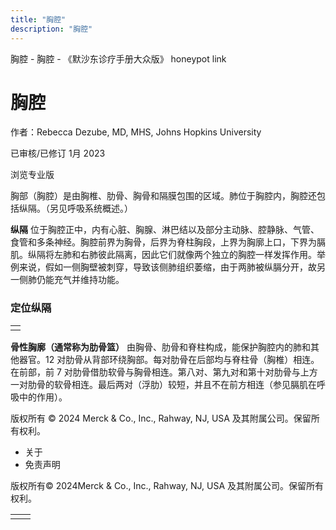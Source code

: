 ```yaml
---
title: "胸腔"
description: "胸腔"
---
```


﻿胸腔 \- 胸腔 \- 《默沙东诊疗手册大众版》 honeypot link

# 胸腔

作者：Rebecca Dezube, MD, MHS, Johns Hopkins University

已审核/已修订 1月 2023

浏览专业版

胸部（胸腔）是由胸椎、肋骨、胸骨和隔膜包围的区域。肺位于胸腔内，胸腔还包括纵隔。（另见呼吸系统概述。）

**纵隔** 位于胸腔正中，内有心脏、胸腺、淋巴结以及部分主动脉、腔静脉、气管、食管和多条神经。胸腔前界为胸骨，后界为脊柱胸段，上界为胸廓上口，下界为膈肌。纵隔将左肺和右肺彼此隔离，因此它们就像两个独立的胸腔一样发挥作用。举例来说，假如一侧胸壁被刺穿，导致该侧肺组织萎缩，由于两肺被纵膈分开，故另一侧肺仍能充气并维持功能。

### 定位纵隔

|     |
| --- |
|  |

**骨性胸廓（通常称为肋骨篮）** 由胸骨、肋骨和脊柱构成，能保护胸腔内的肺和其他器官。12 对肋骨从背部环绕胸部。每对肋骨在后部均与脊柱骨（胸椎）相连。在前部，前 7 对肋骨借肋软骨与胸骨相连。第八对、第九对和第十对肋骨与上方一对肋骨的软骨相连。最后两对（浮肋）较短，并且不在前方相连（参见膈肌在呼吸中的作用）。



版权所有 © 2024
Merck & Co., Inc., Rahway, NJ, USA 及其附属公司。保留所有权利。

- 关于
- 免责声明

版权所有© 2024Merck & Co., Inc., Rahway, NJ, USA 及其附属公司。保留所有权利。

|     |     |
| --- | --- |
|  |  |